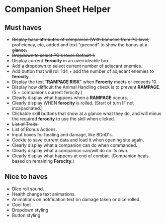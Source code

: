 # Companion Sheet Helper
## Must haves
- ~~Display base attributes of companion (With bonuses from PC level, proficiency, etc, added and text "greened" to show the bonus at a glance.~~
- ~~Dropdown to select PC's level. Default 1.~~
- Display current **Ferocity** in an overrideable box.
- Add a dropdown to select current number of adjecant enemies.
- Add button that will roll 1d4 + add the number of adjecant enemies to **ferocity**.
- Display the text "**RAMPAGE RISK**" when **Ferocity** meets or exceeds 10.
- Display how difficult the Animal Handling check is to prevent **RAMPAGE**. (5 + companions current ferocity.)
- Clearly display what happens when a **RAMPAGE** occurs.
- Clearly display WHEN **ferocity** is rolled. (Start of turn IF not incapacitated.)
- Clickable skill buttons that show at a glance what they do, and will minus the required **ferocity** to use the skill when clicked.
- ~~List of Traits.~~
- List of Bonus Actions.
- Input boxes for healing and damage, like BDnD's.
- Cookie to save current data and load it when opening site again.
- Clearly display what a companion can do when commanded.
- Clearly display what a companion can/will do on its own.
- Clearly display what happens at end of combat. (Companion heals based on remaining **Ferocity**.)



## Nice to haves
- Dice roll sound.
- Health change text animations.
- Animations on notification text on damage taken or dice rolled.
- Cool font
- Dropdown styling
- Button styling
